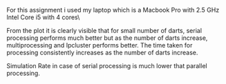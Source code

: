 For this assignment i used my laptop which is a
Macbook Pro with 2.5 GHz Intel Core i5 with 4 cores\

From the plot it is clearly visible that for small number of darts, serial processing
performs much better but as the number of darts increase, multiprocessing and Ipcluster
performs better.
The time taken for processing consistently increases as the number of darts increase.

Simulation Rate in case of serial processing is much lower that parallel processing.
